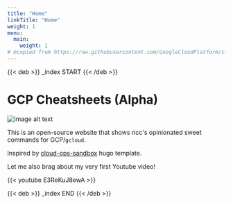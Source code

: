 ```yaml
---
title: "Home"
linkTitle: "Home"
weight: 1
menu:
  main:
    weight: 1
# mcopied from https://raw.githubusercontent.com/GoogleCloudPlatform/cloud-ops-sandbox/main/website/content/en/docs/_index.md
---
```

{{< deb >}} _index START {{< /deb >}}
# GCP Cheatsheets (Alpha) 

<!-- 
From: https://github.com/priyankavergadia/google-cloud-4-words
-->
![image alt text](/images/cheatsheet-dark.png)


This is an open-source website that shows ricc's opinionated sweet commands
for GCP/`gcloud`.

Inspired by [cloud-ops-sandbox](https://raw.githubusercontent.com/GoogleCloudPlatform/cloud-ops-sandbox/main/website/content/en/docs/_index.md) hugo template.

Let me also brag about my very first Youtube video!
<!-- 
from:https://discourse.gohugo.io/t/what-is-the-difference-between-index-md-and-index-md/10330

`_index.md` is the content page for the list type of pages, i.e. pages that has children – home page, section page, taxonomy lists and taxonomy terms. These can contain resources in the form of images, JSON files etc., but not other pages. And the bundle is restricted to the same folder level.
-->


{{< youtube E3ReKuJ8ewA >}}
<!-- 
Art of SLOs shortcode
# Hugo shortcode
https://gohugo.io/content-management/shortcodes/
-->

{{< deb >}} _index END {{< /deb >}}

